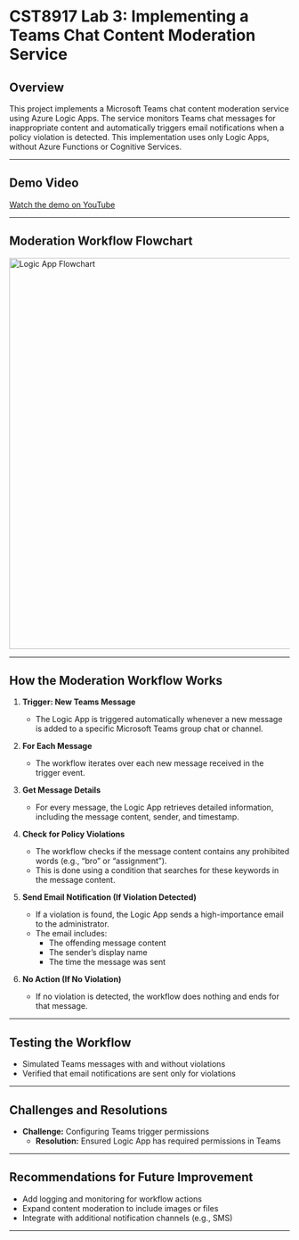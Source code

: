 # CST8917 Lab 3: Implementing a Teams Chat Content Moderation Service

## Overview
This project implements a Microsoft Teams chat content moderation service using Azure Logic Apps. The service monitors Teams chat messages for inappropriate content and automatically triggers email notifications when a policy violation is detected. This implementation uses only Logic Apps, without Azure Functions or Cognitive Services.

---
## Demo Video
[Watch the demo on YouTube](https://youtu.be/BFXUKKQliZ0)

---

## Moderation Workflow Flowchart    
<img width="636" height="701" alt="Logic App Flowchart" src="https://github.com/user-attachments/assets/b7fc6240-46b2-464e-9715-9852f69b87ac" />

---

## How the Moderation Workflow Works

1. **Trigger: New Teams Message**
   - The Logic App is triggered automatically whenever a new message is added to a specific Microsoft Teams group chat or channel.

2. **For Each Message**
   - The workflow iterates over each new message received in the trigger event.

3. **Get Message Details**
   - For every message, the Logic App retrieves detailed information, including the message content, sender, and timestamp.

4. **Check for Policy Violations**
   - The workflow checks if the message content contains any prohibited words (e.g., “bro” or “assignment”).
   - This is done using a condition that searches for these keywords in the message content.

5. **Send Email Notification (If Violation Detected)**
   - If a violation is found, the Logic App sends a high-importance email to the administrator.
   - The email includes:
     - The offending message content
     - The sender’s display name
     - The time the message was sent

6. **No Action (If No Violation)**
   - If no violation is detected, the workflow does nothing and ends for that message.
---

## Testing the Workflow
- Simulated Teams messages with and without violations
- Verified that email notifications are sent only for violations

---

## Challenges and Resolutions
- **Challenge:** Configuring Teams trigger permissions
  - **Resolution:** Ensured Logic App has required permissions in Teams

---

## Recommendations for Future Improvement
- Add logging and monitoring for workflow actions
- Expand content moderation to include images or files
- Integrate with additional notification channels (e.g., SMS)

---
